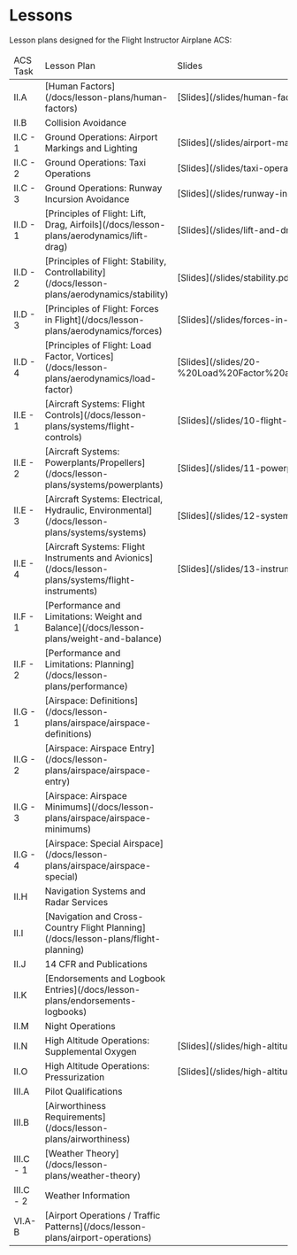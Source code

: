 # Lessons

Lesson plans designed for the Flight Instructor Airplane ACS:

<table>
    <thead>
        <tr>
            <td>ACS Task</td>
            <td>Lesson Plan</td>
            <td>Slides</td>
        </tr>
    </thead>
    <tbody>
        <tr>
        <!-- 1 -->
            <td>II.A</td>
            <td>[Human Factors](/docs/lesson-plans/human-factors)</td>
            <td>[Slides](/slides/human-factors.pdf)</td>
        </tr>
        <tr>
        <!-- 2 -->
            <td>II.B</td>
            <td>Collision Avoidance</td>
            <td></td>
        </tr>
        <tr>
        <!-- 3 -->
            <td>II.C - 1</td>
            <td>Ground Operations: Airport Markings and Lighting</td>
            <td>[Slides](/slides/airport-markings.pdf)</td>
        </tr>
        <tr>
        <!-- 4 -->
            <td>II.C - 2</td>
            <td>Ground Operations: Taxi Operations</td>
            <td>[Slides](/slides/taxi-operations.pdf)</td>
        </tr>
        <tr>
        <!-- 5 -->
            <td>II.C - 3</td>
            <td>Ground Operations: Runway Incursion Avoidance</td>
            <td>[Slides](/slides/runway-incursions.pdf)</td>
        </tr>
        <tr>
        <!-- 6 -->
            <td>II.D - 1</td>
            <td>[Principles of Flight: Lift, Drag, Airfoils](/docs/lesson-plans/aerodynamics/lift-drag)</td>
            <td>[Slides](/slides/lift-and-drag.pdf)</td>
        </tr>
        <tr>
        <!-- 7 -->
            <td>II.D - 2</td>
            <td>[Principles of Flight: Stability, Controllability](/docs/lesson-plans/aerodynamics/stability)</td>
            <td>[Slides](/slides/stability.pdf)</td>
        </tr>
        <tr>
        <!-- 8 -->
            <td>II.D - 3</td>
            <td>[Principles of Flight: Forces in Flight](/docs/lesson-plans/aerodynamics/forces)</td>
            <td>[Slides](/slides/forces-in-flight.pdf)</td>
        </tr>
        <tr>
        <!-- 9 -->
            <td>II.D - 4</td>
            <td>[Principles of Flight: Load Factor, Vortices](/docs/lesson-plans/aerodynamics/load-factor)</td>
            <td>[Slides](/slides/20-%20Load%20Factor%20and%20Vorticies.pdf)</td>
        </tr>
        <tr>
        <!-- 10 -->
            <td>II.E - 1</td>
            <td>[Aircraft Systems: Flight Controls](/docs/lesson-plans/systems/flight-controls)</td>
            <td>[Slides](/slides/10-flight-controls.pdf)</td>
        </tr>
        <tr>
        <!-- 11 -->
            <td>II.E - 2</td>
            <td>[Aircraft Systems: Powerplants/Propellers](/docs/lesson-plans/systems/powerplants)</td>
            <td>[Slides](/slides/11-powerplants.pdf)</td>
        </tr>
        <tr>
        <!-- 12 -->
            <td>II.E - 3</td>
            <td>[Aircraft Systems: Electrical, Hydraulic, Environmental](/docs/lesson-plans/systems/systems)</td>
            <td>[Slides](/slides/12-systems.pdf)</td>
        </tr>
        <tr>
        <!-- 13 -->
            <td>II.E - 4</td>
            <td>[Aircraft Systems: Flight Instruments and Avionics](/docs/lesson-plans/systems/flight-instruments)</td>
            <td>[Slides](/slides/13-instruments.pdf)</td>
        </tr>
        <tr>
        <!-- 14 -->
            <td>II.F - 1</td>
            <td>[Performance and Limitations: Weight and Balance](/docs/lesson-plans/weight-and-balance)</td>
            <td></td>
        </tr>
        <tr>
        <!-- 15 -->
            <td>II.F - 2</td>
            <td>[Performance and Limitations: Planning](/docs/lesson-plans/performance)</td>
            <td></td>
        </tr>
        <tr>
        <!-- 16 -->
            <td>II.G - 1</td>
            <td>[Airspace: Definitions](/docs/lesson-plans/airspace/airspace-definitions)</td>
            <td></td>
        </tr>
        <tr>
        <!-- 17 -->
            <td>II.G - 2</td>
            <td>[Airspace: Airspace Entry](/docs/lesson-plans/airspace/airspace-entry)</td>
            <td></td>
        </tr>
        <tr>
        <!-- 18 -->
            <td>II.G - 3</td>
            <td>[Airspace: Airspace Minimums](/docs/lesson-plans/airspace/airspace-minimums)</td>
            <td></td>
        </tr>
        <tr>
        <!-- 19 -->
            <td>II.G - 4</td>
            <td>[Airspace: Special Airspace](/docs/lesson-plans/airspace/airspace-special)</td>
            <td></td>
        </tr>
        <tr>
        <!-- 20 -->
            <td>II.H</td>
            <td>Navigation Systems and Radar Services</td>
            <td></td>
        </tr>
        <tr>
        <!-- 21 -->
            <td>II.I</td>
            <td>[Navigation and Cross-Country Flight Planning](/docs/lesson-plans/flight-planning)</td>
            <td></td>
        </tr>
        <tr>
        <!-- 22 -->
            <td>II.J</td>
            <td>14 CFR and Publications</td>
            <td></td>
        </tr>
        <tr>
        <!-- 23 -->
            <td>II.K</td>
            <td>[Endorsements and Logbook Entries](/docs/lesson-plans/endorsements-logbooks)</td>
            <td></td>
        </tr>
        <tr>
        <!-- 24 -->
            <td>II.M</td>
            <td>Night Operations</td>
            <td></td>
        </tr>
        <tr>
        <!-- 25 -->
            <td>II.N</td>
            <td>High Altitude Operations: Supplemental Oxygen</td>
            <td>[Slides](/slides/high-altitude-flight.pdf)</td>
        </tr>
        <tr>
        <!-- 26 -->
            <td>II.O</td>
            <td>High Altitude Operations: Pressurization</td>
            <td>[Slides](/slides/high-altitude-flight.pdf)</td>
        </tr>
        <tr>
        <!-- 27 -->
            <td>III.A</td>
            <td>Pilot Qualifications</td>
            <td></td>
        </tr>
        <tr>
        <!-- 28 -->
            <td>III.B</td>
            <td>[Airworthiness Requirements](/docs/lesson-plans/airworthiness)</td>
            <td></td>
        </tr>
        <tr>
        <!-- 29 -->
            <td>III.C - 1</td>
            <td>[Weather Theory](/docs/lesson-plans/weather-theory)</td>
            <td></td>
        </tr>
        <tr>
        <!-- 30 -->
            <td>III.C - 2</td>
            <td>Weather Information</td>
            <td></td>
        </tr>
        <tr>
        <!-- 31 -->
            <td>VI.A-B</td>
            <td>[Airport Operations / Traffic Patterns](/docs/lesson-plans/airport-operations)</td>
            <td></td>
        </tr>
    </tbody>
</table>
